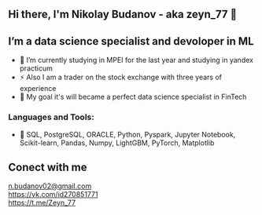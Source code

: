 ## Hi there, I'm Nikolay Budanov - aka zeyn_77 👋

##  I’m a data science specialist and devoloper in ML
- 🌱 I’m currently studying in MPEI for the last year and studying in yandex practicum
- ⚡ Also I am a trader on the stock exchange with three years of experience
- 🥅 My goal it's will became a perfect data science specialist in FinTech
### Languages and Tools:<br>
- 🔭 SQL, PostgreSQL, ORACLE, Python, Pyspark, Jupyter Notebook, Scikit-learn, Pandas, Numpy, LightGBM, PyTorch, Matplotlib
## Conect with me
n.budanov02@gmail.com<br>
https://vk.com/id270851771<br>
https://t.me/Zeyn_77<br>


<!--
**BudanovNikolay/BudanovNikolay** is a ✨ _special_ ✨ repository because its `README.md` (this file) appears on your GitHub profile.

Here are some ideas to get you started:



- 🔭 I’m a data science specialist
- 🌱 I’m currently learning ...
- 👯 I’m looking to collaborate on ...
- 🤔 I’m looking for help with ...
- 💬 Ask me about ...
- 📫 How to reach me: ...
- 😄 Pronouns: ...
- ⚡ Fun fact: ...
-->
